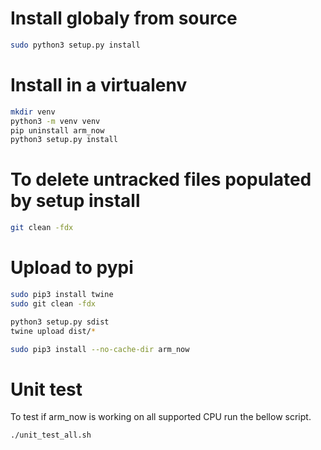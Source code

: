 # Install globaly from source
```sh
sudo python3 setup.py install
```

# Install in a virtualenv
```sh
mkdir venv
python3 -m venv venv
pip uninstall arm_now
python3 setup.py install
```

# To delete untracked files populated by setup install
```sh
git clean -fdx
```

# Upload to pypi
```sh
sudo pip3 install twine
sudo git clean -fdx

python3 setup.py sdist
twine upload dist/*

sudo pip3 install --no-cache-dir arm_now
```

# Unit test
To test if arm_now is working on all supported CPU run the bellow script.
```sh
./unit_test_all.sh
```
